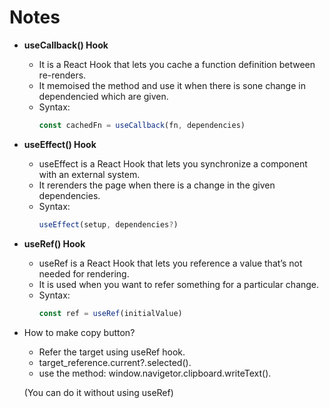 # Notes

* **useCallback() Hook**
    - It is a React Hook that lets you cache a function definition between re-renders.
    - It memoised the method and use it when there is sone change in dependencied which are given.
    - Syntax: 
        ```javascript
        const cachedFn = useCallback(fn, dependencies)
        ```

* **useEffect() Hook**
    - useEffect is a React Hook that lets you synchronize a component with an external system.
    - It rerenders the page when there is a change in the given dependencies.
    - Syntax: 
        ```javascript
        useEffect(setup, dependencies?)
        ```

* **useRef() Hook**
    - useRef is a React Hook that lets you reference a value that’s not needed for rendering.
    - It is used when you want to refer something for a particular change.
    - Syntax: 
        ```javascript
        const ref = useRef(initialValue)
        ```

* How to make copy button?
    - Refer the target using useRef hook.
    - target_reference.current?.selected().
    - use the method: window.navigetor.clipboard.writeText().

    (You can do it without using useRef)